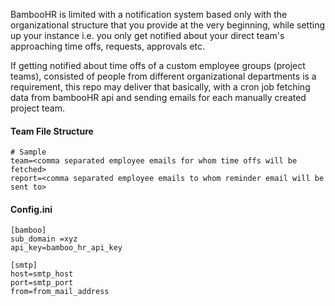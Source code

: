 BambooHR is limited with a notification system based only with the organizational structure that you provide at the very beginning, while
setting up your instance i.e. you only get notified about your direct team's approaching time offs, requests, approvals etc. 

If getting notified about time offs of a custom employee groups (project teams), consisted of people from different organizational departments 
is a requirement, this repo may deliver that basically, with a cron job fetching data from bambooHR api and sending emails for each manually created 
project team.    

#### Team File Structure
```
# Sample
team=<comma separated employee emails for whom time offs will be fetched>  
report=<comma separated employee emails to whom reminder email will be sent to>
```

#### Config.ini
```
[bamboo]
sub_domain =xyz
api_key=bamboo_hr_api_key

[smtp]
host=smtp_host
port=smtp_port
from=from_mail_address
```

